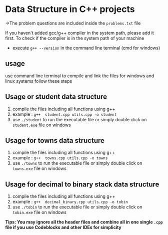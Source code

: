 # Data Structure in C++ projects

->The problem questions are included inside the ```problems.txt``` file

If you haven't added gcc/g++ compiler in the system path, please add it first. To check if the compiler is in the system path of your machine 
- execute ```g++ --version``` in the command line terminal (cmd for windows)


## usage
use command line terminal to compile and link the files
for windows and linux systems follow these steps

## Usage or student data structure
1. compile the files including all functions using g++
2. example : ```g++  student.cpp utils.cpp -o student ```
3. use   ``` ./student ``` to run the executable file or simply double click on ```student.exe``` file on windows

## Usage for towns data structure
1. compile the files including all functions using g++
2. example : ```g++  towns.cpp utils.cpp -o towns ```
3. use   ``` ./towns ``` to run the executable file  or simply double click on ```towns.exe``` file on windows

## Usage for decimal to binary stack data structure
1. compile the files including all functions using g++
2. example : ```g++  decimal_binary.cpp utils.cpp -o tobin ```
3. use   ``` ./tobin ``` to run the executable file  or simply double click on ```tobin.exe``` file on windows

<b>Tips: You may ignore all the header files and combine all in one single ```.cpp``` file if you use Codeblocks and other IDEs for simplicity </b>